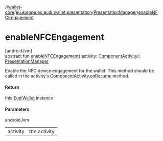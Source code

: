 //[wallet-core](../../../index.md)/[eu.europa.ec.eudi.wallet.presentation](../index.md)/[PresentationManager](index.md)/[enableNFCEngagement](enable-n-f-c-engagement.md)

# enableNFCEngagement

[androidJvm]\
abstract fun [enableNFCEngagement](enable-n-f-c-engagement.md)(
activity: [ComponentActivity](https://developer.android.com/reference/kotlin/androidx/activity/ComponentActivity.html)): [PresentationManager](index.md)

Enable the NFC device engagement for the wallet. This method should be called in the
activity's [ComponentActivity.onResume](https://developer.android.com/reference/kotlin/androidx/activity/ComponentActivity.html#onresume)
method.

#### Return

this [EudiWallet](../../eu.europa.ec.eudi.wallet/-eudi-wallet/index.md) instance

#### Parameters

androidJvm

|          |              |
|----------|--------------|
| activity | the activity |
